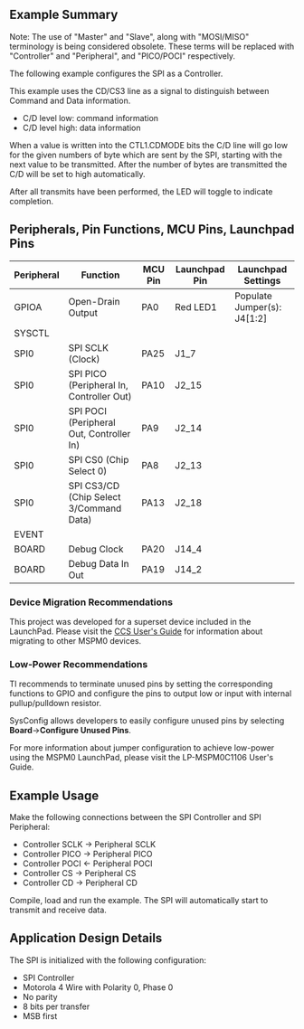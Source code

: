 ## Example Summary

Note: The use of "Master" and "Slave", along with "MOSI/MISO" terminology is being considered obsolete. These terms will be replaced with "Controller" and "Peripheral", and "PICO/POCI" respectively.

The following example configures the SPI as a Controller.

This example uses the CD/CS3 line as a signal to distinguish between Command and Data information.
- C/D level low: command information
- C/D level high: data information

When a value is written into the CTL1.CDMODE bits the C/D line will go low for the given numbers of byte which
are sent by the SPI, starting with the next value to be transmitted. After the number of bytes are transmitted the
C/D will be set to high automatically.

After all transmits have been performed, the LED will toggle to indicate completion.

## Peripherals, Pin Functions, MCU Pins, Launchpad Pins
| Peripheral | Function | MCU Pin | Launchpad Pin | Launchpad Settings |
| --- | --- | --- | --- | --- |
| GPIOA | Open-Drain Output | PA0 | Red LED1 | Populate Jumper(s): J4[1:2] |
| SYSCTL |  |  |  |  |
| SPI0 | SPI SCLK (Clock) | PA25 | J1_7 |  |
| SPI0 | SPI PICO (Peripheral In, Controller Out) | PA10 | J2_15 |  |
| SPI0 | SPI POCI (Peripheral Out, Controller In) | PA9 | J2_14 |  |
| SPI0 | SPI CS0 (Chip Select 0) | PA8 | J2_13 |  |
| SPI0 | SPI CS3/CD (Chip Select 3/Command Data) | PA13 | J2_18 |  |
| EVENT |  |  |  |  |
| BOARD | Debug Clock | PA20 | J14_4 |  |
| BOARD | Debug Data In Out | PA19 | J14_2 |  |

### Device Migration Recommendations
This project was developed for a superset device included in the LaunchPad. Please
visit the [CCS User's Guide](https://software-dl.ti.com/msp430/esd/MSPM0-SDK/latest/docs/english/tools/ccs_ide_guide/doc_guide/doc_guide-srcs/ccs_ide_guide.html#sysconfig-project-migration)
for information about migrating to other MSPM0 devices.

### Low-Power Recommendations
TI recommends to terminate unused pins by setting the corresponding functions to
GPIO and configure the pins to output low or input with internal
pullup/pulldown resistor.

SysConfig allows developers to easily configure unused pins by selecting **Board**→**Configure Unused Pins**.

For more information about jumper configuration to achieve low-power using the
MSPM0 LaunchPad, please visit the LP-MSPM0C1106 User's Guide.

## Example Usage
Make the following connections between the SPI Controller and SPI Peripheral:
- Controller SCLK -> Peripheral SCLK
- Controller PICO -> Peripheral PICO
- Controller POCI <- Peripheral POCI
- Controller CS   -> Peripheral CS
- Controller CD   -> Peripheral CD

Compile, load and run the example. The SPI will automatically start
to transmit and receive data.

## Application Design Details
The SPI is initialized with the following configuration:
- SPI Controller
- Motorola 4 Wire with Polarity 0, Phase 0
- No parity
- 8 bits per transfer
- MSB first
